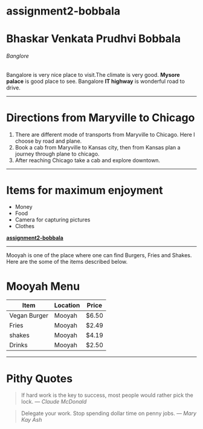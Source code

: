 # assignment2-bobbala

# Bhaskar Venkata Prudhvi Bobbala

###### Banglore

Bangalore is very nice place to visit.The climate is very good. **Mysore palace** is good place to see.
Bangalore **IT highway** is wonderful road to drive.

***

# Directions from Maryville to Chicago

1. There are different mode of transports from Maryville to Chicago. Here I choose by road and plane.
2. Book a cab from Maryville to Kansas city, then from Kansas plan a journey through plane to chicago.
3. After reaching Chicago take a cab and explore downtown.

---

# Items for maximum enjoyment

* Money
* Food
* Camera for capturing pictures
* Clothes

**[assignment2-bobbala](AboutMe.md)**

---

Mooyah is one of the place where one can find Burgers, Fries and Shakes. Here are the some of the items described below.

# Mooyah Menu
| Item | Location | Price|
| --- | --- | --- |
| Vegan Burger | Mooyah | $6.50 |
| Fries | Mooyah | $2.49 |
| shakes | Mooyah | $4.19 |
| Drinks | Mooyah | $2.50 |

---

# Pithy Quotes

> If hard work is the key to success, most people would rather pick the lock. — *Claude McDonald*

> Delegate your work. Stop spending dollar time on penny jobs. — *Mary Kay Ash*